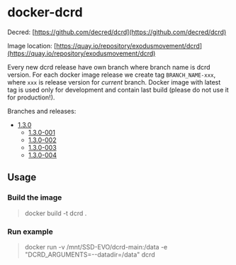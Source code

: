 # docker-dcrd

Decred: [https://github.com/decred/dcrd](https://github.com/decred/dcrd)

Image location: [https://quay.io/repository/exodusmovement/dcrd](https://quay.io/repository/exodusmovement/dcrd)

Every new dcrd release have own branch where branch name is dcrd version. For each docker image release we create tag `BRANCH_NAME-xxx`, where `xxx` is release version for *current* branch. Docker image with latest tag is used only for development and contain last build (please do not use it for production!).

Branches and releases:

 - [1.3.0](https://github.com/ExodusMovement/docker-dcrd/tree/1.3.0)
   - [1.3.0-001](https://github.com/ExodusMovement/docker-dcrd/tree/1.3.0-001)
   - [1.3.0-002](https://github.com/ExodusMovement/docker-dcrd/tree/1.3.0-002)
   - [1.3.0-003](https://github.com/ExodusMovement/docker-dcrd/tree/1.3.0-003)
   - [1.3.0-004](https://github.com/ExodusMovement/docker-dcrd/tree/1.3.0-004)

## Usage

### Build the image

> docker build -t dcrd .

### Run example

> docker run -v /mnt/SSD-EVO/dcrd-main:/data -e "DCRD_ARGUMENTS=--datadir=/data" dcrd
